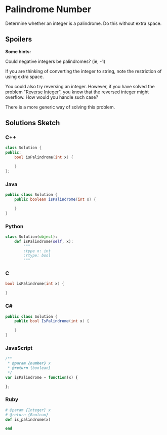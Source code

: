# Palindrome Number

Determine whether an integer is a palindrome. Do this without extra space.

## Spoilers
**Some hints:**

Could negative integers be palindromes? (ie, -1)

If you are thinking of converting the integer to string, note the restriction of using extra space.

You could also try reversing an integer. However, if you have solved the problem "[Reverse Integer](./007-ReverseInteger.md)", you know that the reversed integer might overflow. How would you handle such case?

There is a more generic way of solving this problem.

## Solutions Sketch

### C++
```C++
class Solution {
public:
    bool isPalindrome(int x) {

    }
};
```

### Java
```Java
public class Solution {
    public boolean isPalindrome(int x) {

    }
}
```

### Python
```Python
class Solution(object):
    def isPalindrome(self, x):
        """
        :type x: int
        :rtype: bool
        """
```

### C
```C
bool isPalindrome(int x) {

}
```

### C# 
```C#
public class Solution {
    public bool IsPalindrome(int x) {

    }
}
```

### JavaScript
```JavaScript
/**
 * @param {number} x
 * @return {boolean}
 */
var isPalindrome = function(x) {

};
```

### Ruby
```Ruby
# @param {Integer} x
# @return {Boolean}
def is_palindrome(x)

end
```
